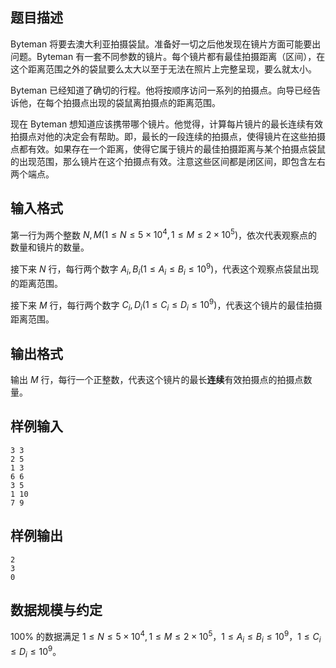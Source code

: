 ## 题目描述

Byteman 将要去澳大利亚拍摄袋鼠。准备好一切之后他发现在镜片方面可能要出问题。Byteman 有一套不同参数的镜片。每个镜片都有最佳拍摄距离（区间），在这个距离范围之外的袋鼠要么太大以至于无法在照片上完整呈现，要么就太小。

Byteman 已经知道了确切的行程。他将按顺序访问一系列的拍摄点。向导已经告诉他，在每个拍摄点出现的袋鼠离拍摄点的距离范围。

现在 Byteman 想知道应该携带哪个镜片。他觉得，计算每片镜片的最长连续有效拍摄点对他的决定会有帮助。即，最长的一段连续的拍摄点，使得镜片在这些拍摄点都有效。如果存在一个距离，使得它属于镜片的最佳拍摄距离与某个拍摄点袋鼠的出现范围，那么镜片在这个拍摄点有效。注意这些区间都是闭区间，即包含左右两个端点。

## 输入格式

第一行为两个整数 $N,M(1\le N\le 5\times 10^4,1\le M\le 2\times 10^5)$，依次代表观察点的数量和镜片的数量。

接下来 $N$ 行，每行两个数字 $A_i,B_i(1\le A_i\le B_i\le 10^9)$，代表这个观察点袋鼠出现的距离范围。

接下来 $M$ 行，每行两个数字 $C_i,D_i(1\le C_i\le D_i\le 10^9)$，代表这个镜片的最佳拍摄距离范围。

## 输出格式

输出 $M$ 行，每行一个正整数，代表这个镜片的最长**连续**有效拍摄点的拍摄点数量。

## 样例输入

```plain
3 3
2 5
1 3
6 6
3 5
1 10
7 9
```

## 样例输出

```plain
2
3
0
```

## 数据规模与约定

$100\%$ 的数据满足 $1\le N\le 5\times 10^4,1\le M\le 2\times 10^5$，$1\le A_i\le B_i\le 10^9$，$1\le C_i\le D_i\le 10^9$。
